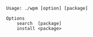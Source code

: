     Usage: ./wpm [option] [package]

    Options
        search	[package]
        install	<package>
